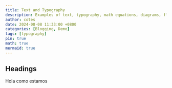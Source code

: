 ```yaml
---
title: Text and Typography
description: Examples of text, typography, math equations, diagrams, flowcharts, pictures, videos, and more.
author: cotes
date: 2024-08-08 11:33:00 +0800
categories: [Blogging, Demo]
tags: [typography]
pin: true
math: true
mermaid: true
---
```


## Headings
Hola como estamos
